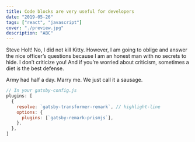 ```yaml
---
title: Code blocks are very useful for developers
date: "2019-05-26"
tags: ["react", "javascript"]
cover: "./preview.jpg"
description: "ABC"
---
```


Steve Holt! No, I did not kill Kitty. However, I am going to oblige and answer the nice officer’s questions because I am an honest man with no secrets to hide. I don’t criticize you! And if you’re worried about criticism, sometimes a diet is the best defense.

Army had half a day. Marry me. We just call it a sausage.

```javascript
// In your gatsby-config.js
plugins: [
  {
    resolve: `gatsby-transformer-remark`, // highlight-line
    options: {
      plugins: [`gatsby-remark-prismjs`],
    },
  },
]
```
